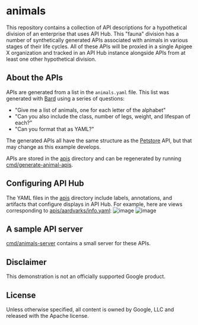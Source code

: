 # animals

This repository contains a collection of API descriptions for a hypothetical
division of an enterprise that uses API Hub. This "fauna" division has a
number of synthetically generated APIs associated with animals in various
stages of their life cycles. All of these APIs will be proxied in a single
Apigee X organization and tracked in an API Hub instance alongside APIs from at
least one other hypothetical division.

## About the APIs

APIs are generated from a list in the `animals.yaml` file. This list was
generated with [Bard](https://bard.google.com) using a series of questions:

- "Give me a list of animals, one for each letter of the alphabet"
- "Can you also include the class, number of legs, weight, and lifespan of
  each?"
- "Can you format that as YAML?"

The generated APIs all have the same structure as the
[Petstore](https://apigee-apihub-demo/petstore) API, but that may change as
this example develops.

APIs are stored in the [apis](/apis) directory and can be regenerated by
running [cmd/generate-animal-apis](/cmd/generate-animal-apis).

## Configuring API Hub

The YAML files in the [apis](/apis) directory include labels, annotations,
and artifacts that configure displays in API Hub. For example, here are
views corresponding to [apis/aardvarks/info.yaml](/apis/aardvarks/info.yaml):
![image](https://github.com/apigee-apihub-demo/animals/assets/405/2d8bc4e8-1bb6-4332-8d4a-fb435c70bcef)
![image](https://github.com/apigee-apihub-demo/animals/assets/405/ced6a570-a875-456a-9de1-8435bcdf5abd)

## A sample API server

[cmd/animals-server](/cmd/animals-server) contains a small server for these
APIs.

## Disclaimer

This demonstration is not an officially supported Google product.

## License

Unless otherwise specified, all content is owned by Google, LLC and released
with the Apache license.
